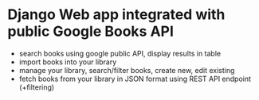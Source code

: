 
# Django Web app integrated with public Google Books API

- search books using google public API, display results in table
- import books into your library
- manage your library, search/filter books, create new, edit existing
- fetch books from your library in JSON format using REST API endpoint (+filtering)
